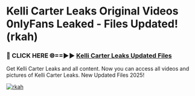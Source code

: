 # Kelli Carter Leaks Original Videos 0nlyFans Leaked - Files Updated! (rkah)

<h3>🔴 CLICK HERE 🌐==►► <a href="https://tinyurl.com/ms9xzufz" rel="nofollow">Kelli Carter Leaks Updated Files</a></h3>

Get Kelli Carter Leaks and all content. Now you can access all videos and pictures of Kelli Carter Leaks. New Updated Files 2025!

[![rkah](https://i.imgur.com/ppqm5kG.gif)](https://tinyurl.com/ms9xzufz)
